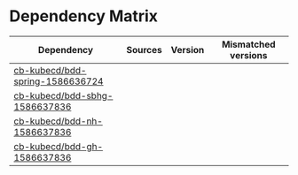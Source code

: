 # Dependency Matrix

Dependency | Sources | Version | Mismatched versions
---------- | ------- | ------- | -------------------
[cb-kubecd/bdd-spring-1586636724](https://github.com/cb-kubecd/bdd-spring-1586636724.git) |  | []() | 
[cb-kubecd/bdd-sbhg-1586637836](https://github.com/cb-kubecd/bdd-sbhg-1586637836.git) |  | []() | 
[cb-kubecd/bdd-nh-1586637836](https://github.com/cb-kubecd/bdd-nh-1586637836.git) |  | []() | 
[cb-kubecd/bdd-gh-1586637836](https://github.com/cb-kubecd/bdd-gh-1586637836.git) |  | []() | 

